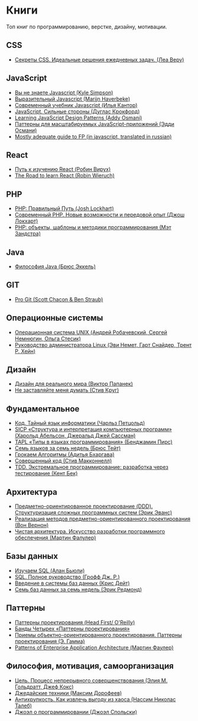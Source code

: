 <h1>Книги</h1>
<p>Топ книг по программированию, верстке, дизайну, мотивации.</p>

<h2>CSS</h2>
<ul> 
    <li><a href="https://www.ozon.ru/context/detail/id/137213400/" target="_blank">Секреты CSS. Идеальные решения ежедневных задач. (Леа Веру)</a></li>
</ul>

<h2>JavaScript</h2>
<ul> 
    <li><a href="https://github.com/azat-io/you-dont-know-js-ru">Вы не знаете Javascript (Kyle Simpson)</a></li>
    <li><a href="https://karmazzin.gitbooks.io/eloquentjavascript_ru/content/">Выразительный Javascript (Marijn Haverbeke)</a></li>
    <li><a href="https://learn.javascript.ru/">Современный учебник Javascript (Илья Кантор)</a</li>
    <li><a href="https://www.ozon.ru/context/detail/id/20217226/">JavaScript. Сильные стороны (Дуглас Крокфорд)</a></li>
    <li><a href="https://addyosmani.com/resources/essentialjsdesignpatterns/book/">Learning JavaScript Design Patterns (Addy Osmani)</a></li>
    <li><a href="http://largescalejs.ru/">Паттерны для масштабируемых JavaScript-приложений (Эдди Османи)</a></li>
    <li><a href="https://github.com/alekgit/mostly-adequate-guide-ru">Mostly adequate guide to FP (in javascript, translated in russian)</a></li>
</ul>
        
<h2>React</h2>
<ul> 
    <li><a href="https://leanpub.com/the-road-to-learn-react-russian">Путь к изучению React (Робин Вирух)</a></li>
     <li><a href="https://leanpub.com/the-road-to-learn-react">The Road to learn React (Robin Wieruch)</a></li>
</ul>

<h2>PHP</h2>
<ul>
  <li><a href="http://phptherightway.ru/" target="_blank">PHP: Правильный Путь (Josh Lockhart)</a></li>
  <li><a href="https://www.ozon.ru/context/detail/id/135695718/" target="_blank">Современный PHP. Новые возможности и передовой опыт (Джош Локхарт)</a></li>
  <li><a href="https://www.ozon.ru/context/detail/id/33506422/" target="_blank">PHP: объекты, шаблоны и методики программирования (Мэт Зандстра)</a></li>
</ul>

<h2>Java</h2>
<ul>
  <li><a href="https://www.ozon.ru/context/detail/id/142431463/" target="_blank">Философия Java (Брюс Эккель)</a></li>
</ul>

<h2>GIT</h2>
<ul>
  <li><a href="https://git-scm.com/book/ru/v1" target="_blank">Pro Git (Scott Chacon & Ben Straub)</a></li>
</ul>

<h2>Операционные системы</h2>
<ul>
  <li><a href="https://www.ozon.ru/context/detail/id/2419365/?partner=hexlet" target="_blank">Операционная система UNIX (Андрей Робачевский, Сергей Немнюгин, Ольга Стесик)</a></li>
  <li><a href="https://www.ozon.ru/context/detail/id/7607778/?partner=hexlet" target="_blank">Руководство администратора Linux (Эви Немет, Гарт Снайдер, Трент Р. Хейн)</a></li>
</ul>

<h2>Дизайн</h2>
<ul>
  <li><a href="https://www.ozon.ru/context/detail/id/32545263/?utm_source=yandex_direct&amp;utm_medium=cpc&amp;utm_campaign=proryv_regstore_product_n_cid_detail_our_no_all_dynamic_CBR_23555380&amp;utm_term=_cbrx_642669"
    target="_blank">Дизайн для реального мира (Виктор Папанек)</a></li>
  <li><a href="https://www.ozon.ru/context/detail/id/141214330/" target="_blank">Не заставляйте меня думать (Стив Круг)</a></li>
</ul>

<h2>Фундаментальное</h2>
<ul>
  <li><a href="https://www.ozon.ru/context/detail/id/125884/">Код. Тайный язык информатики (Чарльз Петцольд)</a></li>  
  <li><a href="https://mirror.yandex.ru/mirrors/ftp.linux.kiev.ua/docs/developer/general/sicp-ru/sicp-ru-screen.pdf"
    target="_blank">SICP «Структура и интерпретация компьютерных программ» (Харольд Абельсон, Джеральд Джей Сассман)</a></li>
  <li><a href="http://newstar.rinet.ru/~goga/tapl/">TAPL «Типы в языках программирования» (Бенджамин Пирс)</a></li>
  <li><a href="https://www.ozon.ru/context/detail/id/26893656/">Семь языков за семь недель (Брюс Тейт)</a></li>
  <li><a href="http://forcoder.ru/algorithm/grokaem-algoritmy-illyustrirovannoe-posobie-dlya-programmistov-i-lyubopytstvuyuschih-1555">Грокаем Алгоритмы (Адитья Бхаргава)</a></li>
  <li><a href="https://www.ozon.ru/context/detail/id/138437220/">Совершенный код (Стив Макконнелл)</a></li>
  <li><a href="https://www.ozon.ru/context/detail/id/140489225/">TDD. Экстремальное программирование: разработка через тестирование (Кент Бек)</a></li>
</ul>

<h2>Архитектура</h2>
<ul>
  <li><a href="https://www.ozon.ru/context/detail/id/5497184/?utm_source=advertiseru&utm_medium=partner&utm_campaign=57709">Предметно-ориентированное проектирование (DDD). Структуризация сложных программных систем (Эрик Эванс)</a></li>
  <li><a href="https://www.ozon.ru/context/detail/id/35045716/">Реализация методов предметно-ориентированного проектирования (Вон Вернон)</a></li>
  <li><a href="https://www.ozon.ru/context/detail/id/144499396/">Чистая архитектура. Искусство разработки программного обеспечения (Мартин Фалулер)</a></li>    
</ul>

<h2>Базы данных</h2>
<ul>   
  <li><a href="https://www.ozon.ru/context/detail/id/31124973/">Изучаем SQL (Алан Бьюли)</a></li>
  <li><a href="https://www.ozon.ru/context/detail/id/31124973/">SQL. Полное руководство (Грофф Дж. Р.)</a></li>
  <li><a href="https://www.ozon.ru/context/detail/id/136880774/">Введение в системы баз данных (Крис Дейт)</a></li>
  <li><a href="https://www.ozon.ru/context/detail/id/19383907/">Семь баз данных за семь недель (Эрик Редмонд)</a></li>
</ul>

<h2>Паттерны</h2>
<ul>
  <li><a href="https://www.ozon.ru/context/detail/id/20216992/">Паттерны проектирования (Head First/ O'Reilly)</a></li>
  <li><a href="https://docs.google.com/file/d/0B6GuCegBf3X3Tm1rZl9BUTduQm8/edit">Банды Четырех «Паттерны проектирования»</a></li>
  <li><a href="https://www.ozon.ru/context/detail/id/2457392/">Приемы объектно-ориентированного проектирования. Паттерны проектирования (Э. Гамма)</a></li>
    <li><a href="https://www.ozon.ru/context/detail/id/1829406/">Patterns of Enterprise Application Architecture (Мартин Фаулер)</a></li>
</ul>

<h2>Философия, мотивация, самоорганизация</h2>
<ul>
  <li><a href="https://www.ozon.ru/context/detail/id/28347106/">Цель. Процесс непрерывного совершенствования (Элия М. Гольдратт, Джеф Кокс)</a></li>  
  <li><a href="https://www.ozon.ru/context/detail/id/140376487/?utm_source=epoint&amp;utm_medium=partner&amp;utm_campaign=955860">Джедайские техники (Максим Дорофеев)</a></li>
  <li><a href="https://www.ozon.ru/context/detail/id/24310355/">Антихрупкость. Как извлечь выгоду из хаоса (Нассим Николас Талеб)</a></li>
  <li><a href="https://www.ozon.ru/context/detail/id/2820575/">Джоэл о программировании (Джоэл Спольски)</a></li>
</ul>
